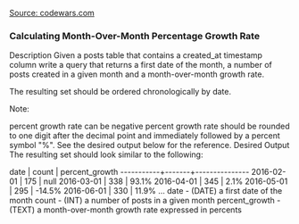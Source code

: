 [Source: codewars.com](https://www.codewars.com/kata/589e0837e10c4a1018000028/train/sql)

### Calculating Month-Over-Month Percentage Growth Rate

Description
Given a posts table that contains a created_at timestamp column write a query that returns a first date of the month, a number of posts created in a given month and a month-over-month growth rate.

The resulting set should be ordered chronologically by date.

Note:

percent growth rate can be negative
percent growth rate should be rounded to one digit after the decimal point and immediately followed by a percent symbol "%". See the desired output below for the reference.
Desired Output
The resulting set should look similar to the following:

date       | count | percent_growth
-----------+-------+---------------
2016-02-01 |   175 |           null
2016-03-01 |   338 |          93.1%
2016-04-01 |   345 |           2.1%
2016-05-01 |   295 |         -14.5%
2016-06-01 |   330 |          11.9%
...
date - (DATE) a first date of the month
count - (INT) a number of posts in a given month
percent_growth - (TEXT) a month-over-month growth rate expressed in percents

